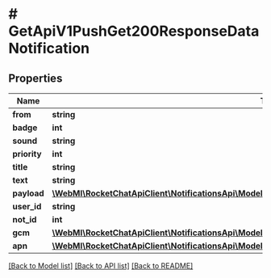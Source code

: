 # # GetApiV1PushGet200ResponseDataNotification

## Properties

Name | Type | Description | Notes
------------ | ------------- | ------------- | -------------
**from** | **string** |  | [optional]
**badge** | **int** |  | [optional]
**sound** | **string** |  | [optional]
**priority** | **int** |  | [optional]
**title** | **string** |  | [optional]
**text** | **string** |  | [optional]
**payload** | [**\WebMI\RocketChatApiClient\NotificationsApi\Model\GetApiV1PushGet200ResponseDataNotificationPayload**](GetApiV1PushGet200ResponseDataNotificationPayload.md) |  | [optional]
**user_id** | **string** |  | [optional]
**not_id** | **int** |  | [optional]
**gcm** | [**\WebMI\RocketChatApiClient\NotificationsApi\Model\GetApiV1PushGet200ResponseDataNotificationGcm**](GetApiV1PushGet200ResponseDataNotificationGcm.md) |  | [optional]
**apn** | [**\WebMI\RocketChatApiClient\NotificationsApi\Model\GetApiV1PushGet200ResponseDataNotificationApn**](GetApiV1PushGet200ResponseDataNotificationApn.md) |  | [optional]

[[Back to Model list]](../../README.md#models) [[Back to API list]](../../README.md#endpoints) [[Back to README]](../../README.md)

